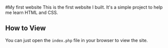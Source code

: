#My first website
This is the first website I built. It's a simple project to help me learn HTML and CSS.

## How to View

You can just open the `index.php` file in your browser to view the site.
